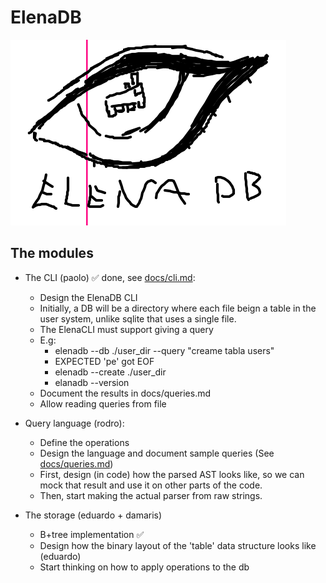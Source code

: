 # ElenaDB

![logo basura](./assets/elenadb.png)

## The modules

- The CLI (paolo) ✅ done, see [docs/cli.md](./docs/cli.md):
  - Design the ElenaDB CLI
  - Initially, a DB will be a directory where each file beign a table in the user system, unlike
    sqlite that uses a single file.
  - The ElenaCLI must support giving a query
  - E.g:
    - elenadb --db ./user_dir --query "creame tabla users"
    - EXPECTED 'pe' got EOF
    - elenadb --create ./user_dir
    - elanadb --version
  - Document the results in docs/queries.md
  - Allow reading queries from file

- Query language (rodro):
  - Define the operations
  - Design the language and document sample queries (See [docs/queries.md](./docs/queries.md))
  - First, design (in code) how the parsed AST looks like, so we can mock that result
    and use it on other parts of the code.
  - Then, start making the actual parser from raw strings.

- The storage (eduardo + damaris)
  - B+tree implementation ✅
  - Design how the binary layout of the 'table' data structure looks like (eduardo)
  - Start thinking on how to apply operations to the db
